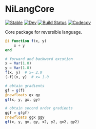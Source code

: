 # NiLangCore

[![Stable](https://img.shields.io/badge/docs-stable-blue.svg)](https://GiggleLiu.github.io/NiLangCore.jl/stable)
[![Dev](https://img.shields.io/badge/docs-dev-blue.svg)](https://GiggleLiu.github.io/NiLangCore.jl/dev)
[![Build Status](https://travis-ci.com/GiggleLiu/NiLangCore.jl.svg?branch=master)](https://travis-ci.com/GiggleLiu/NiLangCore.jl)
[![Codecov](https://codecov.io/gh/GiggleLiu/NiLangCore.jl/branch/master/graph/badge.svg)](https://codecov.io/gh/GiggleLiu/NiLangCore.jl)

Core package for reversible language.

```julia
@i function f(x, y)
    x + y
end

# forward and backward excution
x = Var(1.0)
y = Var(1.0)
f(x, y)  # x= 2.0
(~f)(x, y)  # x= 1.0

# obtain gradients
gf = g(f)
@newfloats gx gy
gf(x, y, gx, gy)

# obtain second order gradients
ggf = g(gf)
@newfloats ggx ggy
gf(x, y, gx, gy, x2, y2, gx2, gy2)
```
